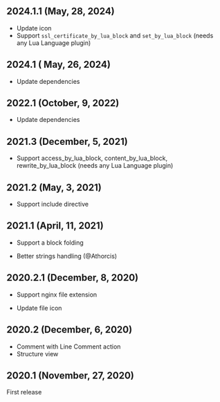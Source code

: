 ## 2024.1.1 (May, 28, 2024)

* Update icon
* Support `ssl_certificate_by_lua_block` and `set_by_lua_block` (needs any Lua Language plugin)

## 2024.1 ( May, 26, 2024)

* Update dependencies

## 2022.1 (October, 9, 2022)

* Update dependencies

## 2021.3 (December, 5, 2021)

+ Support access_by_lua_block, content_by_lua_block, rewrite_by_lua_block (needs any Lua Language plugin)

## 2021.2 (May, 3, 2021)

+ Support include directive

## 2021.1 (April, 11, 2021)

+ Support a block folding

* Better strings handling (@Athorcis)

## 2020.2.1 (December, 8, 2020)

+ Support nginx file extension

* Update file icon

## 2020.2 (December, 6, 2020)

+ Comment with Line Comment action
+ Structure view

## 2020.1 (November, 27, 2020)

First release
